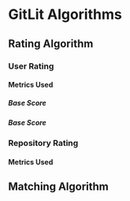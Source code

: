 # GitLit Algorithms


## Rating Algorithm

### User Rating


#### Metrics Used

##### Base Score

##### Base Score

### Repository Rating

#### Metrics Used

## Matching Algorithm